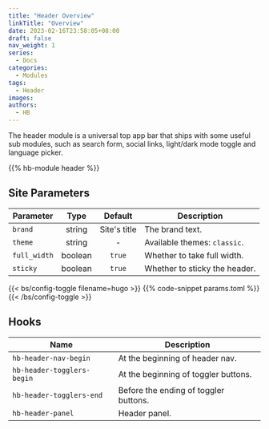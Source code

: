 ```yaml
---
title: "Header Overview"
linkTitle: "Overview"
date: 2023-02-16T23:58:05+08:00
draft: false
nav_weight: 1
series:
  - Docs
categories:
  - Modules
tags:
  - Header
images:
authors:
  - HB
---
```


The header module is a universal top app bar that ships with some useful sub modules, such as search form, social links, light/dark mode toggle and language picker.

<!--more-->

{{% hb-module header %}}

## Site Parameters

| Parameter    |  Type   |   Default    | Description                   |
| ------------ | :-----: | :----------: | ----------------------------- |
| `brand`      | string  | Site's title | The brand text.               |
| `theme`      | string  |      -       | Available themes: `classic`.  |
| `full_width` | boolean |    `true`    | Whether to take full width.   |
| `sticky`     | boolean |    `true`    | Whether to sticky the header. |

{{< bs/config-toggle filename=hugo >}}
{{% code-snippet params.toml %}}
{{< /bs/config-toggle >}}

## Hooks

| Name                       | Description                           |
| -------------------------- | ------------------------------------- |
| `hb-header-nav-begin`      | At the beginning of header nav.       |
| `hb-header-togglers-begin` | At the beginning of toggler buttons.  |
| `hb-header-togglers-end`   | Before the ending of toggler buttons. |
| `hb-header-panel`          | Header panel.                         |

